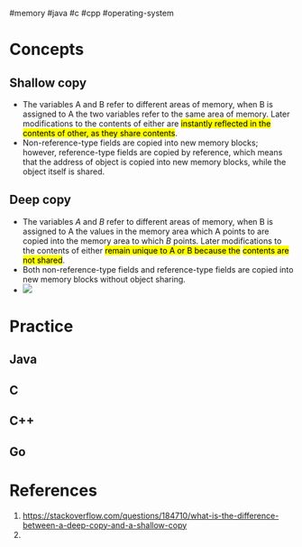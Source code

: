 #memory #java #c #cpp #operating-system 

# Concepts
## Shallow copy
- The variables A and B refer to different areas of memory, when B is assigned to A the two variables refer to the same area of memory. Later modifications to the contents of either are <mark class="hltr-yellow">instantly reflected in the contents of other, as they share contents</mark>.
- Non-reference-type fields are copied into new memory blocks; however, reference-type fields are copied by reference, which means that the address of object is copied into new memory blocks, while the object itself is shared.
## Deep copy
- The variables $A$ and $B$ refer to different areas of memory, when B is assigned to A the values in the memory area which A points to are copied into the memory area to which $B$ points. Later modifications to the contents of either <mark class="hltr-yellow">remain unique to A or B because the</mark> <mark class="hltr-yellow">contents are not shared</mark>.
- Both non-reference-type fields and reference-type fields are copied into new memory blocks without object sharing.
- ![](Pasted%20image%2020250511164058.png)
# Practice
## Java

## C

## C++

## Go

# References
1. https://stackoverflow.com/questions/184710/what-is-the-difference-between-a-deep-copy-and-a-shallow-copy
2. 